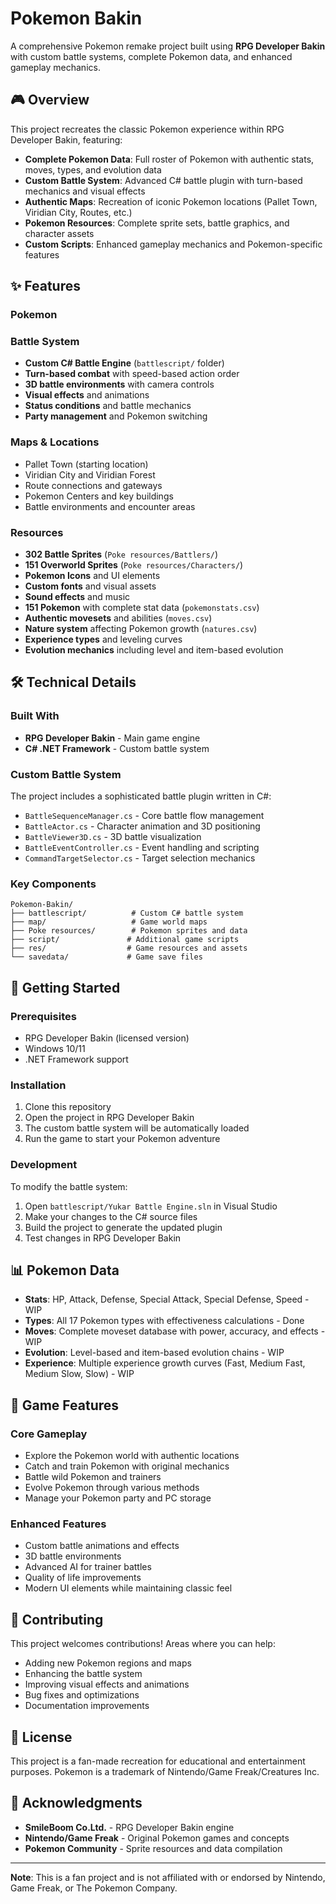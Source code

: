 # Pokemon Bakin

A comprehensive Pokemon remake project built using **RPG Developer Bakin** with custom battle systems, complete Pokemon data, and enhanced gameplay mechanics.

## 🎮 Overview

This project recreates the classic Pokemon experience within RPG Developer Bakin, featuring:

- **Complete Pokemon Data**: Full roster of Pokemon with authentic stats, moves, types, and evolution data
- **Custom Battle System**: Advanced C# battle plugin with turn-based mechanics and visual effects
- **Authentic Maps**: Recreation of iconic Pokemon locations (Pallet Town, Viridian City, Routes, etc.)
- **Pokemon Resources**: Complete sprite sets, battle graphics, and character assets
- **Custom Scripts**: Enhanced gameplay mechanics and Pokemon-specific features

## ✨ Features

### Pokemon 

### Battle System
- **Custom C# Battle Engine** (`battlescript/` folder)
- **Turn-based combat** with speed-based action order
- **3D battle environments** with camera controls
- **Visual effects** and animations
- **Status conditions** and battle mechanics
- **Party management** and Pokemon switching

### Maps & Locations
- Pallet Town (starting location)
- Viridian City and Viridian Forest
- Route connections and gateways
- Pokemon Centers and key buildings
- Battle environments and encounter areas

### Resources
- **302 Battle Sprites** (`Poke resources/Battlers/`)
- **151 Overworld Sprites** (`Poke resources/Characters/`)
- **Pokemon Icons** and UI elements
- **Custom fonts** and visual assets
- **Sound effects** and music
- **151 Pokemon** with complete stat data (`pokemonstats.csv`)
- **Authentic movesets** and abilities (`moves.csv`)
- **Nature system** affecting Pokemon growth (`natures.csv`)
- **Experience types** and leveling curves
- **Evolution mechanics** including level and item-based evolution

## 🛠️ Technical Details

### Built With
- **RPG Developer Bakin** - Main game engine
- **C# .NET Framework** - Custom battle system

### Custom Battle System
The project includes a sophisticated battle plugin written in C#:

- `BattleSequenceManager.cs` - Core battle flow management
- `BattleActor.cs` - Character animation and 3D positioning
- `BattleViewer3D.cs` - 3D battle visualization
- `BattleEventController.cs` - Event handling and scripting
- `CommandTargetSelector.cs` - Target selection mechanics

### Key Components
```
Pokemon-Bakin/
├── battlescript/          # Custom C# battle system
├── map/                   # Game world maps
├── Poke resources/        # Pokemon sprites and data
├── script/               # Additional game scripts
├── res/                  # Game resources and assets
└── savedata/             # Game save files
```

## 🚀 Getting Started

### Prerequisites
- RPG Developer Bakin (licensed version)
- Windows 10/11
- .NET Framework support

### Installation
1. Clone this repository
2. Open the project in RPG Developer Bakin
3. The custom battle system will be automatically loaded
4. Run the game to start your Pokemon adventure

### Development
To modify the battle system:
1. Open `battlescript/Yukar Battle Engine.sln` in Visual Studio
2. Make your changes to the C# source files
3. Build the project to generate the updated plugin
4. Test changes in RPG Developer Bakin

## 📊 Pokemon Data

- **Stats**: HP, Attack, Defense, Special Attack, Special Defense, Speed - WIP
- **Types**: All 17 Pokemon types with effectiveness calculations - Done
- **Moves**: Complete moveset database with power, accuracy, and effects - WIP
- **Evolution**: Level-based and item-based evolution chains - WIP
- **Experience**: Multiple experience growth curves (Fast, Medium Fast, Medium Slow, Slow) - WIP

## 🎯 Game Features

### Core Gameplay
- Explore the Pokemon world with authentic locations
- Catch and train Pokemon with original mechanics
- Battle wild Pokemon and trainers
- Evolve Pokemon through various methods
- Manage your Pokemon party and PC storage

### Enhanced Features
- Custom battle animations and effects
- 3D battle environments
- Advanced AI for trainer battles
- Quality of life improvements
- Modern UI elements while maintaining classic feel

## 🤝 Contributing

This project welcomes contributions! Areas where you can help:

- Adding new Pokemon regions and maps
- Enhancing the battle system
- Improving visual effects and animations
- Bug fixes and optimizations
- Documentation improvements

## 📝 License

This project is a fan-made recreation for educational and entertainment purposes. Pokemon is a trademark of Nintendo/Game Freak/Creatures Inc.

## 🙏 Acknowledgments

- **SmileBoom Co.Ltd.** - RPG Developer Bakin engine
- **Nintendo/Game Freak** - Original Pokemon games and concepts
- **Pokemon Community** - Sprite resources and data compilation

---

**Note**: This is a fan project and is not affiliated with or endorsed by Nintendo, Game Freak, or The Pokemon Company.
